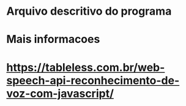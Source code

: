 # Arquivo descritivo do programa
# Mais informacoes
# https://tableless.com.br/web-speech-api-reconhecimento-de-voz-com-javascript/